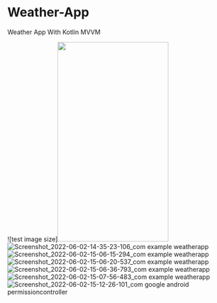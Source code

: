 # Weather-App
Weather App With Kotlin MVVM





![test image size]<img src="https://user-images.githubusercontent.com/65457778/171637730-d3bb6327-ee8a-4ec1-8ae3-35d965a80dcc.jpg" width="250" height="450">
![Screenshot_2022-06-02-14-35-23-106_com example weatherapp](https://user-images.githubusercontent.com/65457778/171637907-614322ed-09d9-4f7c-926d-377035e60553.jpg)
![Screenshot_2022-06-02-15-06-15-294_com example weatherapp](https://user-images.githubusercontent.com/65457778/171637976-77e4364f-5657-421f-a881-a8a8a2a3337e.jpg)
![Screenshot_2022-06-02-15-06-20-537_com example weatherapp](https://user-images.githubusercontent.com/65457778/171638002-7fe11f96-7104-4247-9dc7-ce2f0266e8e2.jpg)
![Screenshot_2022-06-02-15-06-36-793_com example weatherapp](https://user-images.githubusercontent.com/65457778/171638091-ddee42cb-d509-4c12-89d6-2c6963a893d5.jpg)
![Screenshot_2022-06-02-15-07-56-483_com example weatherapp](https://user-images.githubusercontent.com/65457778/171638163-c6615ed1-4737-49bd-b783-2502a9de7999.jpg)
![Screenshot_2022-06-02-15-12-26-101_com google android permissioncontroller](https://user-images.githubusercontent.com/65457778/171638258-272e227c-9db7-4dd4-bdfe-aded20c83d74.jpg)
